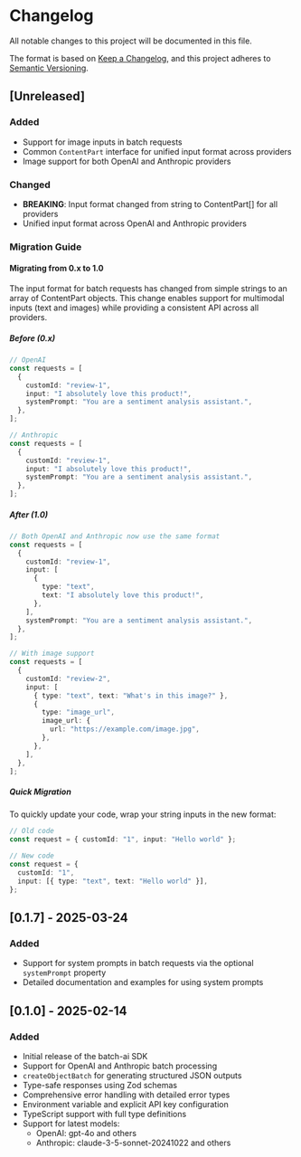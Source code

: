 # Changelog

All notable changes to this project will be documented in this file.

The format is based on [Keep a Changelog](https://keepachangelog.com/en/1.1.0/),
and this project adheres to [Semantic Versioning](https://semver.org/spec/v2.0.0.html).

## [Unreleased]

### Added

- Support for image inputs in batch requests
- Common `ContentPart` interface for unified input format across providers
- Image support for both OpenAI and Anthropic providers

### Changed

- **BREAKING**: Input format changed from string to ContentPart[] for all providers
- Unified input format across OpenAI and Anthropic providers

### Migration Guide

#### Migrating from 0.x to 1.0

The input format for batch requests has changed from simple strings to an array of ContentPart objects. This change enables support for multimodal inputs (text and images) while providing a consistent API across all providers.

##### Before (0.x)

```typescript
// OpenAI
const requests = [
  {
    customId: "review-1",
    input: "I absolutely love this product!",
    systemPrompt: "You are a sentiment analysis assistant.",
  },
];

// Anthropic
const requests = [
  {
    customId: "review-1",
    input: "I absolutely love this product!",
    systemPrompt: "You are a sentiment analysis assistant.",
  },
];
```

##### After (1.0)

```typescript
// Both OpenAI and Anthropic now use the same format
const requests = [
  {
    customId: "review-1",
    input: [
      {
        type: "text",
        text: "I absolutely love this product!",
      },
    ],
    systemPrompt: "You are a sentiment analysis assistant.",
  },
];

// With image support
const requests = [
  {
    customId: "review-2",
    input: [
      { type: "text", text: "What's in this image?" },
      {
        type: "image_url",
        image_url: {
          url: "https://example.com/image.jpg",
        },
      },
    ],
  },
];
```

##### Quick Migration

To quickly update your code, wrap your string inputs in the new format:

```typescript
// Old code
const request = { customId: "1", input: "Hello world" };

// New code
const request = {
  customId: "1",
  input: [{ type: "text", text: "Hello world" }],
};
```

## [0.1.7] - 2025-03-24

### Added

- Support for system prompts in batch requests via the optional `systemPrompt` property
- Detailed documentation and examples for using system prompts

## [0.1.0] - 2025-02-14

### Added

- Initial release of the batch-ai SDK
- Support for OpenAI and Anthropic batch processing
- `createObjectBatch` for generating structured JSON outputs
- Type-safe responses using Zod schemas
- Comprehensive error handling with detailed error types
- Environment variable and explicit API key configuration
- TypeScript support with full type definitions
- Support for latest models:
  - OpenAI: gpt-4o and others
  - Anthropic: claude-3-5-sonnet-20241022 and others
